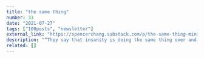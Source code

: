 ```yaml
---
title: "the same thing"
number: 33
date: "2021-07-27"
tags: ["100posts", "newsletter"]
external_link: "https://spencerchang.substack.com/p/the-same-thing-mini-33100"
description: "“They say that insanity is doing the same thing over and over again, yet persistence is the key to success.”"
related: []
---
```

